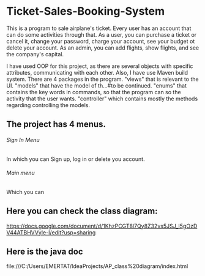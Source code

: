 # Ticket-Sales-Booking-System
This is a program to sale airplane's ticket.
Every user has an account that can do some activities through that.
As a user, you can purchase a ticket or cancel it, change your password, charge your account, see your budget ot delete your account.
As an admin, you can add flights, show flights, and see the company's capital.

I have used OOP for this project, as there are several objects with specific attributes, communicating with each other. Also, I have use Maven build system. 
There are 4 packages in the program. "views" that is relevant to the UI. "models" that have the model of th...#to be continued. "enums" that contains the key words in commands, so that the program can so the activity that the user wants. "controller" which contains mostly the methods regarding controlling the models. 
## The project has 4 menus.
###### Sign In Menu
In which you can Sign up, log in or delete you account.
###### Main menu
Which you can 


## Here you can check the class diagram:
https://docs.google.com/document/d/1KhzPCGT8l7Qy8Z32vs5JSJ_I5gOzDV44ATBHVVyle-I/edit?usp=sharing
## Here is the java doc
file:///C:/Users/EMERTAT/IdeaProjects/AP_class%20diagram/index.html

